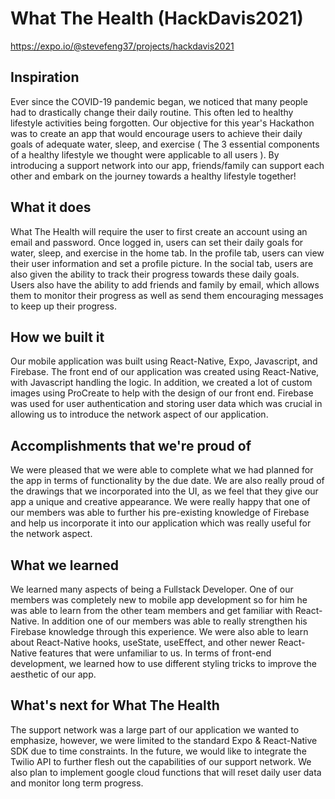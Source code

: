# What The Health (HackDavis2021)

https://expo.io/@stevefeng37/projects/hackdavis2021

## Inspiration
Ever since the COVID-19 pandemic began, we noticed that many people had to drastically change their daily routine. This often led to healthy lifestyle activities being forgotten. Our objective for this year's Hackathon was to create an app that would encourage users to achieve their daily goals of adequate water, sleep, and exercise ( The 3 essential components of a healthy lifestyle we thought were applicable to all users ). By introducing a support network into our app, friends/family can support each other and embark on the journey towards a healthy lifestyle together! 

## What it does
What The Health will require the user to first create an account using an email and password. Once logged in, users can set their daily goals for water, sleep, and exercise in the home tab. In the profile tab, users can view their user information and set a profile picture. In the social tab, users are also given the ability to track their progress towards these daily goals. Users also have the ability to add friends and family by email, which allows them to monitor their progress as well as send them encouraging messages to keep up their progress.

## How we built it
Our mobile application was built using React-Native, Expo, Javascript, and Firebase. The front end of our application was created using React-Native, with Javascript handling the logic. In addition, we created a lot of custom images using ProCreate to help with the design of our front end. Firebase was used for user authentication and storing user data which was crucial in allowing us to introduce the network aspect of our application.

## Accomplishments that we're proud of
We were pleased that we were able to complete what we had planned for the app in terms of functionality by the due date. We are also really proud of the drawings that we incorporated into the UI, as we feel that they give our app a unique and creative appearance. We were really happy that one of our members was able to further his pre-existing knowledge of Firebase and help us incorporate it into our application which was really useful for the network aspect.

## What we learned
We learned many aspects of being a Fullstack Developer. One of our members was completely new to mobile app development so for him he was able to learn from the other team members and get familiar with React-Native. In addition one of our members was able to really strengthen his Firebase knowledge through this experience. We were also able to learn about React-Native hooks, useState, useEffect, and other newer React-Native features that were unfamiliar to us. In terms of front-end development, we learned how to use different styling tricks to improve the aesthetic of our app. 

## What's next for What The Health
The support network was a large part of our application we wanted to emphasize, however, we were limited to the standard Expo & React-Native SDK due to time constraints. In the future, we would like to integrate the Twilio API to further flesh out the capabilities of our support network. We also plan to implement google cloud functions that will reset daily user data and monitor long term progress. 
